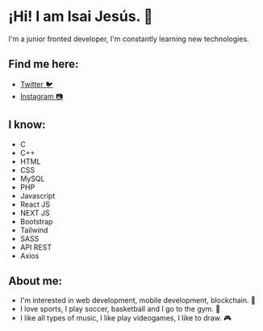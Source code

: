 # ¡Hi! I am Isai Jesús. 🐷

I'm a junior fronted developer, I'm constantly learning new technologies.

## Find me here:

- [Twitter 🐦](https://twitter.com/isaijesus02)
- [Instagram 📷](https://www.instagram.com/isaijesus23/)

## I know:

- C 
- C++
- HTML
- CSS
- MySQL
- PHP
- Javascript
- React JS
- NEXT JS
- Bootstrap
- Tailwind
- SASS
- API REST
- Axios

## About me:

- I'm interested in web development, mobile development, blockchain. 🧠
- I love sports, I play soccer, basketball and I go to the gym. 🦾
- I like all types of music, I like play videogames, I like to draw. 🎮

